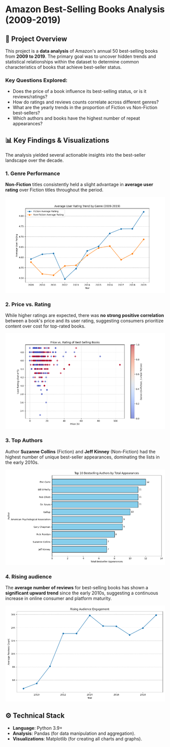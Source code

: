 # Amazon Best-Selling Books Analysis (2009-2019)

## 📌 Project Overview

This project is a **data analysis** of Amazon's annual 50 best-selling books from **2009 to 2019**. The primary goal was to uncover hidden trends and statistical relationships within the dataset to determine common characteristics of books that achieve best-seller status.

### Key Questions Explored:

- Does the price of a book influence its best-selling status, or is it reviews/ratings?
- How do ratings and reviews counts correlate across different genres?
- What are the yearly trends in the proportion of Fiction vs Non-Fiction best-sellers?
- Which authors and books have the highest number of repeat appearances?

## 📊 Key Findings & Visualizations

The analysis yielded several actionable insights into the best-seller landscape over the decade.

### 1. Genre Performance

**Non-Fiction** titles consistently held a slight advantage in **average user rating** over Fiction titles throughout the period.

![Average User Rating Trend by Genre](plots/genre_performance_plot.png)

### 2. Price vs. Rating

While higher ratings are expected, there was **no strong positive correlation** between a book's price and its user rating, suggesting consumers prioritize content over cost for top-rated books.

![Price vs User Rating Scatter Plot](plots/price_vs_rating_plot.png)

### 3. Top Authors

Author **Suzanne Collins** (Fiction) and **Jeff Kinney** (Non-Fiction) had the highest number of unique best-seller appearances, dominating the lists in the early 2010s.

![Top 10 Bestselling Authors by Total Appearances](plots/top_authors_plot.png)

### 4. Rising audience

The **average number of reviews** for best-selling books has shown a **significant upward trend** since the early 2010s, suggesting a continuous increase in online consumer and platform maturity.

![Average Reviews Count Trend](plots/rising_audience_plot.png)

## ⚙️ Technical Stack

- **Language**: Python 3.9+
- **Analysis**: Pandas (for data manipulation and aggregation).
- **Visualizations**: Matplotlib (for creating all charts and graphs).
